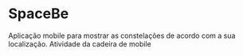 # SpaceBe
Aplicação mobile para mostrar as constelações de acordo com a sua localização.
Atividade da cadeira de mobile
